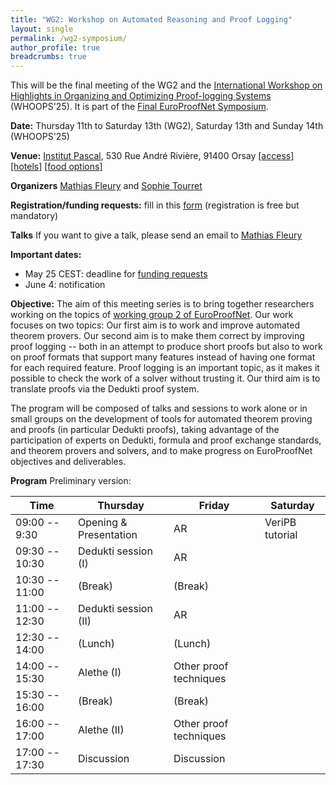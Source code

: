 ```yaml
---
title: "WG2: Workshop on Automated Reasoning and Proof Logging"
layout: single
permalink: /wg2-symposium/
author_profile: true
breadcrumbs: true
---
```


This will be the final meeting of the WG2 and the [International Workshop on Highlights in Organizing and Optimizing Proof-logging Systems](https://jakobnordstrom.se/WHOOPS25/) (WHOOPS'25). It is part of the [Final EuroProofNet Symposium](https://europroofnet.github.io/Symposium/).

**Date:** Thursday 11th to Saturday 13th (WG2), Saturday 13th and Sunday 14th (WHOOPS'25)

**Venue:**  [Institut Pascal](https://www.institut-pascal.universite-paris-saclay.fr/), 530 Rue André Rivière, 91400 Orsay [[access]](../Access) [[hotels]](../Hotels) [[food options]](../Food)

**Organizers** [Mathias Fleury](https://cca.informatik.uni-freiburg.de/fleury/) and [Sophie Tourret](https://members.loria.fr/sophie.tourret/)

**Registration/funding requests:** fill in this [form](https://forms.gle/QLFzh3Ugv5WgkhZr7) (registration is free but mandatory)

**Talks** If you want to give a talk, please send an email to [Mathias Fleury](https://cca.informatik.uni-freiburg.de/fleury/)

**Important dates:**
- May 25 CEST: deadline for [funding requests](https://forms.gle/QLFzh3Ugv5WgkhZr7)
- June 4: notification

**Objective:** The aim of this meeting series is to bring together researchers working on the topics of [working group 2 of EuroProofNet](https://europroofnet.github.io/wg2/). Our work focuses on two topics: Our first aim is to work and improve automated theorem provers. Our second aim is to make them correct by improving proof logging -- both in an attempt to produce short proofs but also to work on proof formats that support many features instead of having one format for each required feature. Proof logging is an important topic, as it makes it possible to check the work of a solver without trusting it. Our third aim is to translate proofs via the Dedukti proof system.

The program will be composed of talks and sessions to work alone or in small groups on the development of tools for automated theorem proving and proofs (in particular Dedukti proofs), taking advantage of the participation of experts on Dedukti, formula and proof exchange standards, and theorem provers and solvers, and to make progress on EuroProofNet objectives and deliverables.

**Program** Preliminary version:

	
| Time           | Thursday               | Friday                 | Saturday        |
|----------------|------------------------|------------------------|-----------------|
| 09:00 -- 9:30  | Opening & Presentation | AR                     | VeriPB tutorial |
| 09:30 -- 10:30 | Dedukti session (I)    | AR                     |                 |
| 10:30 -- 11:00 | (Break)                | (Break)                |                 |
| 11:00 -- 12:30 | Dedukti session (II)   | AR                     |                 |
| 12:30 -- 14:00 | (Lunch)                | (Lunch)                |                 |
| 14:00 -- 15:30 | Alethe (I)             | Other proof techniques |                 |
| 15:30 -- 16:00 | (Break)                | (Break)                |                 |
| 16:00 -- 17:00 | Alethe (II)            | Other proof techniques |                 |
| 17:00 -- 17:30 | Discussion             | Discussion             |                 |

<!--
**Objectives/Deliverables:**
  - D10. Release of software for translating proofs coming from important proof systems based on set theory like Mizar, Atelier B or TLAPS to Dedukti and back.
-->

